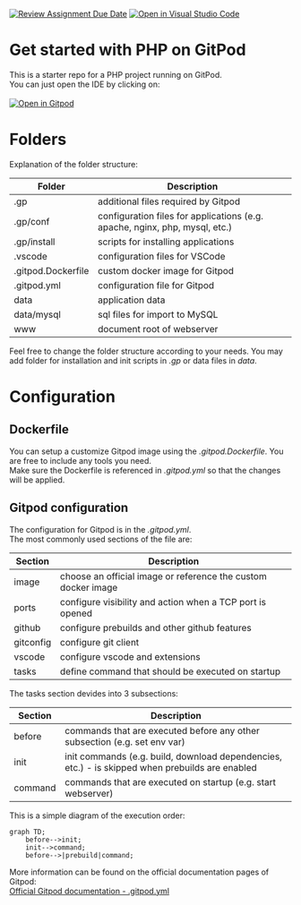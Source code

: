[![Review Assignment Due Date](https://classroom.github.com/assets/deadline-readme-button-24ddc0f5d75046c5622901739e7c5dd533143b0c8e959d652212380cedb1ea36.svg)](https://classroom.github.com/a/kQ7-lFd_)
[![Open in Visual Studio Code](https://classroom.github.com/assets/open-in-vscode-718a45dd9cf7e7f842a935f5ebbe5719a5e09af4491e668f4dbf3b35d5cca122.svg)](https://classroom.github.com/online_ide?assignment_repo_id=10853581&assignment_repo_type=AssignmentRepo)

# Get started with PHP on GitPod

This is a starter repo for a PHP project running on GitPod.<br>
You can just open the IDE by clicking on:<br>
<br>
[![Open in Gitpod](https://gitpod.io/button/open-in-gitpod.svg)](https://gitpod.io/#https://github.com/DHBW-Vilas/21ai1-webeng-II-pocho-friedrichsthal)

# Folders

Explanation of the folder structure:<br>

| Folder             | Description                                                                 |
| ------------------ | --------------------------------------------------------------------------- |
| .gp                | additional files required by Gitpod                                         |
| .gp/conf           | configuration files for applications (e.g. apache, nginx, php, mysql, etc.) |
| .gp/install        | scripts for installing applications                                         |
| .vscode            | configuration files for VSCode                                              |
| .gitpod.Dockerfile | custom docker image for Gitpod                                              |
| .gitpod.yml        | configuration file for Gitpod                                               |
| data               | application data                                                            |
| data/mysql         | sql files for import to MySQL                                               |
| www                | document root of webserver                                                  |

Feel free to change the folder structure according to your needs. You may add folder for installation and init scripts in _.gp_ or data files in _data_.

# Configuration

## Dockerfile

You can setup a customize Gitpod image using the _.gitpod.Dockerfile_. You are free to include any tools you need.<br>
Make sure the Dockerfile is referenced in _.gitpod.yml_ so that the changes will be applied.

## Gitpod configuration

The configuration for Gitpod is in the _.gitpod.yml_.<br>
The most commonly used sections of the file are:

| Section   | Description                                                   |
| --------- | ------------------------------------------------------------- |
| image     | choose an official image or reference the custom docker image |
| ports     | configure visibility and action when a TCP port is opened     |
| github    | configure prebuilds and other github features                 |
| gitconfig | configure git client                                          |
| vscode    | configure vscode and extensions                               |
| tasks     | define command that should be executed on startup             |

The tasks section devides into 3 subsections:

| Section | Description                                                                                     |
| ------- | ----------------------------------------------------------------------------------------------- |
| before  | commands that are executed before any other subsection (e.g. set env var)                       |
| init    | init commands (e.g. build, download dependencies, etc.) - is skipped when prebuilds are enabled |
| command | commands that are executed on startup (e.g. start webserver)                                    |

This is a simple diagram of the execution order:

```mermaid
graph TD;
    before-->init;
    init-->command;
    before-->|prebuild|command;
```

More information can be found on the official documentation pages of Gitpod:<br>
[Official Gitpod documentation - .gitpod.yml](https://www.gitpod.io/docs/configure)
